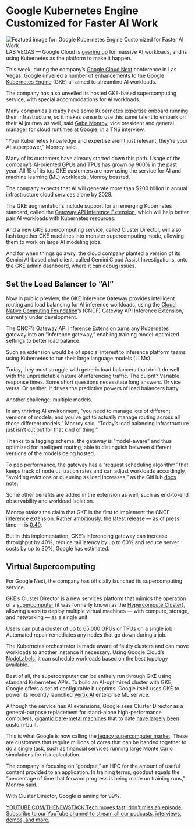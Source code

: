 # Google Kubernetes Engine Customized for Faster AI Work
![Featued image for: Google Kubernetes Engine Customized for Faster AI Work](https://cdn.thenewstack.io/media/2025/04/5f20cb6b-google-next-25-1024x768.png)
LAS VEGAS — Google Cloud is [gearing up](https://thenewstack.io/kubecon-europe-how-google-will-evolve-kubernetes-in-ai-era/) for massive AI workloads, and is using Kubernetes as the platform to make it happen.

This week, during the company’s [Google Cloud Next](https://cloud.withgoogle.com/next/25) conference in Las Vegas, [Google](https://cloud.google.com/?utm_content=inline+mention) unveiled a number of enhancements to the [Google Kubernetes Engine](https://cloud.google.com/kubernetes-engine) (GKE) all aimed to streamline AI workloads.

The company has also unveiled its hosted GKE-based supercomputing service, with special accommodations for AI workloads.

Many companies already have some Kubernetes expertise onboard running their infrastructure, so it makes sense to use this same talent to embark on their AI journey as well, said [Gabe Monroy](https://www.linkedin.com/in/gabemonroy/), vice president and general manager for cloud runtimes at Google, in a TNS interview.

“Your Kubernetes knowledge and expertise aren’t just relevant, they’re your AI superpower,” Monroy said.

Many of its customers have already started down this path. Usage of the company’s AI-oriented GPUs and TPUs has grown by 900% in the past year. All 15 of its top GKE customers are now using the service for AI and machine learning (ML) workloads, Monroy boasted.

The company expects that AI will generate more than $200 billion in annual infrastructure cloud services alone by 2028.

The GKE augmentations include support for an emerging Kubernetes standard, called the [Gateway API Inference Extension](https://thenewstack.io/kubecon-europe-kgateway-aims-to-be-the-kubernetes-onramp/), which will help better pair AI workloads with Kubernetes resources.

And a new GKE supercomputing service, called Cluster Director, will also lash together GKE machines into monster supercomputing mode, allowing them to work on large AI modeling jobs.

And for when things go awry, the cloud company planted a version of its Gemini AI-based chat client, called Gemini Cloud Assist Investigations, onto the GKE admin dashboard, where it can debug issues.

## Set the Load Balancer to “AI”
Now in public preview, the GKE Inference Gateway provides intelligent routing and load balancing for AI inference workloads, using the [Cloud Native Computing Foundation](https://cncf.io/?utm_content=inline+mention)‘s (CNCF) Gateway API Inference Extension, currently under development.

The CNCF’s [Gateway API Inference Extension](https://gateway-api-inference-extension.sigs.k8s.io/faq/) turns any Kubernetes gateway into an “inference gateway,” enabling training model-optimized settings to better load balance.

Such an extension would be of special interest to inference platform teams using Kubernetes to run their large language models (LLMs).

Today, they must struggle with generic load balancers that don’t do well with the unpredictable nature of inferencing traffic. The culprit? Variable response times. Some short questions necessitate long answers. Or vice versa. Or neither. It drives the predictive powers of load balancers batty.

Another challenge: multiple models.

In any thriving AI environment, “you need to manage lots of different versions of models, and you’ve got to actually manage routing across all those different models,” Monroy said. “Today’s load balancing infrastructure just isn’t cut out for that kind of thing.”

Thanks to a tagging scheme, the gateway is “model-aware” and thus optimized for intelligent routing, able to distinguish between different versions of the models being hosted.

To pep performance, the gateway has a “request scheduling algorithm” that keeps track of node utilization rates and can adjust workloads accordingly, “avoiding evictions or queueing as load increases,” as the GitHub [docs note](https://github.com/kubernetes-sigs/gateway-api-inference-extension).

Some other benefits are added in the extension as well, such as end-to-end observability and workload isolation.

Monroy stakes the claim that GKE is the first to implement the CNCF inference extension. Rather ambitiously, the latest release — as of press time — is [0.40](https://github.com/kubernetes-sigs/gateway-api-inference-extension/releases/tag/v0.3.0).

But in this implementation, GKE’s inferencing gateway can increase throughput by 40%, reduce tail latency by up to 60% and reduce server costs by up to 30%, Google has estimated.

## Virtual Supercomputing
For Google Next, the company has officially launched its supercomputing service.

GKE’s Cluster Director is a new services platform that mimics the operation of a [supercomputer](https://thenewstack.io/xs-colossus-supercomputer-changes-the-sc500-performance-game/) (it was formerly known as the [Hypercompute Cluster](https://cloud.google.com/ai-hypercomputer/docs/hypercompute-cluster)), allowing users to deploy multiple virtual machines — with compute, storage, and networking — as a single unit.

Users can put a cluster of up to 65,000 GPUs or TPUs on a single job. Automated repair remediates any nodes that go down during a job.

The Kubernetes orchestrator is made aware of faulty clusters and can move workloads to another instance if necessary. Using Google Cloud’s [NodeLabels](https://cloud.google.com/kubernetes-engine/docs/reference/rest/v1/NodeLabels), it can schedule workloads based on the best topology available.

Best of all, the supercomputer can be entirely run through GKE using standard Kubernetes APIs. To build an AI-optimized cluster with GKE, Google offers a set of configurable blueprints. Google itself uses GKE to power its recently launched [Vertix AI](https://cloud.google.com/vertex-ai) enterprise ML service.

Although the service has AI extensions, Google sees Cluster Director as a general-purpose replacement for stand-alone high-performance computers, [gigantic bare-metal machines](https://thenewstack.io/top500-chinas-supercomputing-silence-aggravates-tech-cold-war-with-u-s/) that to date [have largely been ](https://thenewstack.io/sc500-microsoft-now-has-the-third-fastest-computer-in-the-world/)custom-built.

This is what Google is now calling the[ legacy supercomputer market](https://top500.org/). These are customers that require millions of cores that can be banded together to do a single task, such as financial services running large Monte Carlo simulations for risk calculation.

The company is focusing on “goodput,” an HPC for the amount of useful content provided to an application. In training terms, goodput equals the “percentage of time that forward progress is being made on training runs,” Monroy said.

With Cluster Director, Google is aiming for 99%.

[
YOUTUBE.COM/THENEWSTACK
Tech moves fast, don't miss an episode. Subscribe to our YouTube
channel to stream all our podcasts, interviews, demos, and more.
](https://youtube.com/thenewstack?sub_confirmation=1)